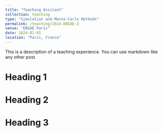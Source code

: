```yaml
---
title: "Teaching Assitant"
collection: teaching
type: "Simulation and Monte-Carlo Methods"
permalink: /teaching/2024-ENSAE-3
venue: "ENSAE Paris"
date: 2024-01-01
location: "Paris, France"
---
```


This is a description of a teaching experience. You can use markdown like any other post.

Heading 1
======

Heading 2
======

Heading 3
======
